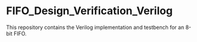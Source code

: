 # FIFO_Design_Verification_Verilog
This repository contains the Verilog implementation and testbench for an 8-bit FIFO.
